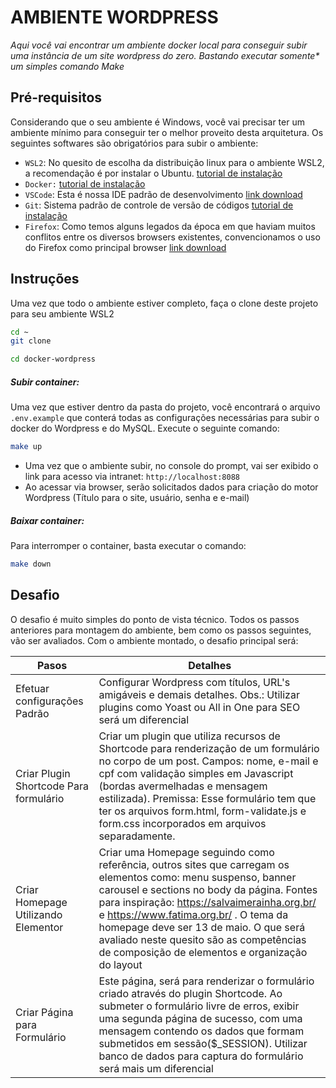 # AMBIENTE WORDPRESS

_Aqui você vai encontrar um ambiente docker local para conseguir subir uma instância de um site wordpress do zero. Bastando executar somente\* um simples comando Make_

## Pré-requisitos

Considerando que o seu ambiente é Windows, você vai precisar ter um ambiente mínimo para conseguir ter o melhor proveito desta arquitetura. Os seguintes softwares são obrigatórios para subir o ambiente:

-   `WSL2`: No quesito de escolha da distribuição linux para o ambiente WSL2, a recomendação é por instalar o Ubuntu. [tutorial de instalação](https://docs.microsoft.com/pt-br/windows/wsl/install)
-   `Docker:` [tutorial de instalação](https://docs.docker.com/desktop/windows/install/)
-   `VSCode`: Esta é nossa IDE padrão de desenvolvimento [link download](https://code.visualstudio.com/download)
-   `Git`: Sistema padrão de controle de versão de códigos [tutorial de instalação](https://git-scm.com/book/en/v2/Getting-Started-Installing-Git)
-   `Firefox`: Como temos alguns legados da época em que haviam muitos conflitos entre os diversos browsers existentes, convencionamos o uso do Firefox como principal browser [link download](https://www.mozilla.org/en-US/firefox/new/)

## Instruções

Uma vez que todo o ambiente estiver completo, faça o clone deste projeto para seu ambiente WSL2

```sh
cd ~
git clone

cd docker-wordpress
```

##### _Subir container:_

Uma vez que estiver dentro da pasta do projeto, você encontrará o arquivo `.env.example` que conterá todas as configurações necessárias para subir o docker do Wordpress e do MySQL. Execute o seguinte comando:

```sh
make up
```

-   Uma vez que o ambiente subir, no console do prompt, vai ser exibido o link para acesso via intranet: `http://localhost:8088`
-   Ao acessar via browser, serão solicitados dados para criação do motor Wordpress (Título para o site, usuário, senha e e-mail)

##### _Baixar container:_

Para interromper o container, basta executar o comando:

```sh
make down
```

## Desafio

O desafio é muito simples do ponto de vista técnico. Todos os passos anteriores para montagem do ambiente, bem como os passos seguintes, vão ser avaliados. Com o ambiente montado, o desafio principal será:

| Pasos                                  | Detalhes                                                                                                                                                                                                                                                                                                                                                                                      |
| -------------------------------------- | --------------------------------------------------------------------------------------------------------------------------------------------------------------------------------------------------------------------------------------------------------------------------------------------------------------------------------------------------------------------------------------------- |
| Efetuar configurações Padrão           | Configurar Wordpress com títulos, URL's amigáveis e demais detalhes. Obs.: Utilizar plugins como Yoast ou All in One para SEO será um diferencial                                                                                                                                                                                                                                             |
| Criar Plugin Shortcode Para formulário | Criar um plugin que utiliza recursos de Shortcode para renderização de um formulário no corpo de um post. Campos: nome, e-mail e cpf com validação simples em Javascript (bordas avermelhadas e mensagem estilizada). Premissa: Esse formulário tem que ter os arquivos form.html, form-validate.js e form.css incorporados em arquivos separadamente.                                        |
| Criar Homepage Utilizando Elementor    | Criar uma Homepage seguindo como referência, outros sites que carregam os elementos como: menu suspenso, banner carousel e sections no body da página. Fontes para inspiração: https://salvaimerainha.org.br/ e https://www.fatima.org.br/ . O tema da homepage deve ser 13 de maio. O que será avaliado neste quesito são as competências de composição de elementos e organização do layout |
| Criar Página para Formulário           | Este página, será para renderizar o formulário criado através do plugin Shortcode. Ao submeter o formulário livre de erros, exibir uma segunda página de sucesso, com uma mensagem contendo os dados que formam submetidos em sessão($\_SESSION). Utilizar banco de dados para captura do formulário será mais um diferencial                                                                 |
